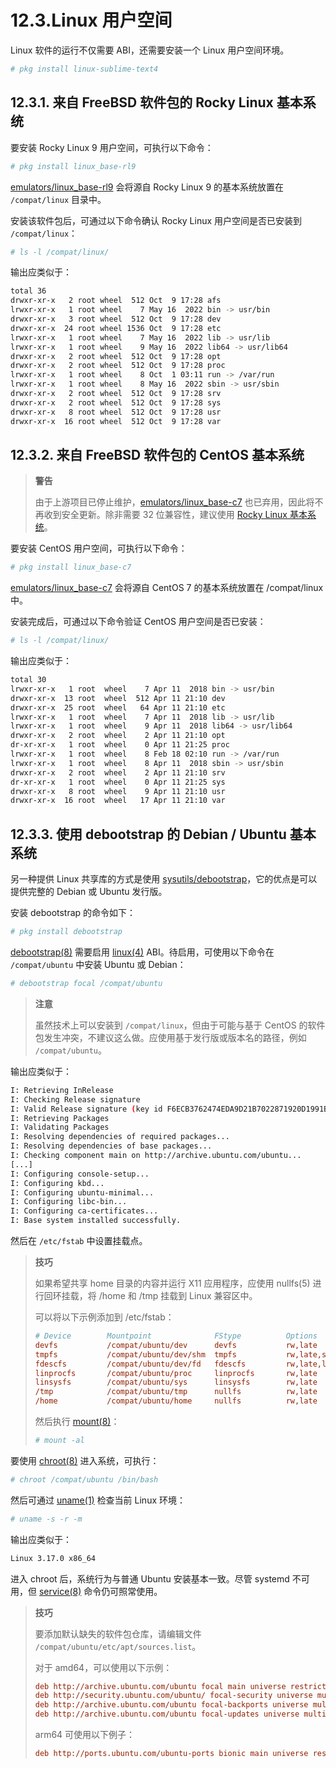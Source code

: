 # 12.3.Linux 用户空间

Linux 软件的运行不仅需要 ABI，还需要安装一个 Linux 用户空间环境。

```sh
# pkg install linux-sublime-text4
```

## 12.3.1. 来自 FreeBSD 软件包的 Rocky Linux 基本系统

要安装 Rocky Linux 9 用户空间，可执行以下命令：

```sh
# pkg install linux_base-rl9
```

[emulators/linux_base-rl9](https://cgit.freebsd.org/ports/tree/emulators/linux_base-rl9/) 会将源自 Rocky Linux 9 的基本系统放置在 `/compat/linux` 目录中。

安装该软件包后，可通过以下命令确认 Rocky Linux 用户空间是否已安装到 `/compat/linux`：

```sh
# ls -l /compat/linux/
```

输出应类似于：

```sh
total 36
drwxr-xr-x   2 root wheel  512 Oct  9 17:28 afs
lrwxr-xr-x   1 root wheel    7 May 16  2022 bin -> usr/bin
drwxr-xr-x   3 root wheel  512 Oct  9 17:28 dev
drwxr-xr-x  24 root wheel 1536 Oct  9 17:28 etc
lrwxr-xr-x   1 root wheel    7 May 16  2022 lib -> usr/lib
lrwxr-xr-x   1 root wheel    9 May 16  2022 lib64 -> usr/lib64
drwxr-xr-x   2 root wheel  512 Oct  9 17:28 opt
drwxr-xr-x   2 root wheel  512 Oct  9 17:28 proc
lrwxr-xr-x   1 root wheel    8 Oct  1 03:11 run -> /var/run
lrwxr-xr-x   1 root wheel    8 May 16  2022 sbin -> usr/sbin
drwxr-xr-x   2 root wheel  512 Oct  9 17:28 srv
drwxr-xr-x   2 root wheel  512 Oct  9 17:28 sys
drwxr-xr-x   8 root wheel  512 Oct  9 17:28 usr
drwxr-xr-x  16 root wheel  512 Oct  9 17:28 var
```

## 12.3.2. 来自 FreeBSD 软件包的 CentOS 基本系统

>**警告**
>
>由于上游项目已停止维护，[emulators/linux_base-c7](https://cgit.freebsd.org/ports/tree/emulators/linux_base-c7/) 也已弃用，因此将不再收到安全更新。除非需要 32 位兼容性，建议使用 [Rocky Linux 基本系统](https://docs.freebsd.org/en/books/handbook/linuxemu/#linuxemu-rockylinux)。

要安装 CentOS 用户空间，可执行以下命令：

```sh
# pkg install linux_base-c7
```

[emulators/linux_base-c7](https://cgit.freebsd.org/ports/tree/emulators/linux_base-c7/) 会将源自 CentOS 7 的基本系统放置在 /compat/linux 中。

安装完成后，可通过以下命令验证 CentOS 用户空间是否已安装：

```sh
# ls -l /compat/linux/
```

输出应类似于：

```sh
total 30
lrwxr-xr-x   1 root  wheel    7 Apr 11  2018 bin -> usr/bin
drwxr-xr-x  13 root  wheel  512 Apr 11 21:10 dev
drwxr-xr-x  25 root  wheel   64 Apr 11 21:10 etc
lrwxr-xr-x   1 root  wheel    7 Apr 11  2018 lib -> usr/lib
lrwxr-xr-x   1 root  wheel    9 Apr 11  2018 lib64 -> usr/lib64
drwxr-xr-x   2 root  wheel    2 Apr 11 21:10 opt
dr-xr-xr-x   1 root  wheel    0 Apr 11 21:25 proc
lrwxr-xr-x   1 root  wheel    8 Feb 18 02:10 run -> /var/run
lrwxr-xr-x   1 root  wheel    8 Apr 11  2018 sbin -> usr/sbin
drwxr-xr-x   2 root  wheel    2 Apr 11 21:10 srv
dr-xr-xr-x   1 root  wheel    0 Apr 11 21:25 sys
drwxr-xr-x   8 root  wheel    9 Apr 11 21:10 usr
drwxr-xr-x  16 root  wheel   17 Apr 11 21:10 var
```

## 12.3.3. 使用 debootstrap 的 Debian / Ubuntu 基本系统

另一种提供 Linux 共享库的方式是使用 [sysutils/debootstrap](https://cgit.freebsd.org/ports/tree/sysutils/debootstrap/)，它的优点是可以提供完整的 Debian 或 Ubuntu 发行版。

安装 debootstrap 的命令如下：

```sh
# pkg install debootstrap
```

[debootstrap(8)](https://man.freebsd.org/cgi/man.cgi?query=debootstrap&sektion=8&format=html) 需要启用 [linux(4)](https://man.freebsd.org/cgi/man.cgi?query=linux&sektion=4&format=html) ABI。待启用，可使用以下命令在 `/compat/ubuntu` 中安装 Ubuntu 或 Debian：

```sh
# debootstrap focal /compat/ubuntu
```

>**注意**
>
>虽然技术上可以安装到 `/compat/linux`，但由于可能与基于 CentOS 的软件包发生冲突，不建议这么做。应使用基于发行版或版本名的路径，例如 `/compat/ubuntu`。

输出应类似于：

```sh
I: Retrieving InRelease
I: Checking Release signature
I: Valid Release signature (key id F6ECB3762474EDA9D21B7022871920D1991BC93C)
I: Retrieving Packages
I: Validating Packages
I: Resolving dependencies of required packages...
I: Resolving dependencies of base packages...
I: Checking component main on http://archive.ubuntu.com/ubuntu...
[...]
I: Configuring console-setup...
I: Configuring kbd...
I: Configuring ubuntu-minimal...
I: Configuring libc-bin...
I: Configuring ca-certificates...
I: Base system installed successfully.
```

然后在 `/etc/fstab` 中设置挂载点。

>**技巧**
>
>如果希望共享 home 目录的内容并运行 X11 应用程序，应使用 nullfs(5) 进行回环挂载，将 /home 和 /tmp 挂载到 Linux 兼容区中。
>
>可以将以下示例添加到 /etc/fstab：
>
>```ini
># Device        Mountpoint              FStype          Options                      Dump    Pass#
>devfs           /compat/ubuntu/dev      devfs           rw,late                      0       0
>tmpfs           /compat/ubuntu/dev/shm  tmpfs           rw,late,size=1g,mode=1777    0       0
>fdescfs         /compat/ubuntu/dev/fd   fdescfs         rw,late,linrdlnk             0       0
>linprocfs       /compat/ubuntu/proc     linprocfs       rw,late                      0       0
>linsysfs        /compat/ubuntu/sys      linsysfs        rw,late                      0       0
>/tmp            /compat/ubuntu/tmp      nullfs          rw,late                      0       0
>/home           /compat/ubuntu/home     nullfs          rw,late                      0       0
>```
>
>然后执行 [mount(8)](https://man.freebsd.org/cgi/man.cgi?query=mount&sektion=8&format=html)：
>
>```sh
># mount -al
>```

要使用 [chroot(8)](https://man.freebsd.org/cgi/man.cgi?query=chroot&sektion=8&format=html) 进入系统，可执行：

```sh
# chroot /compat/ubuntu /bin/bash
```

然后可通过 [uname(1)](https://man.freebsd.org/cgi/man.cgi?query=uname&sektion=1&format=html) 检查当前 Linux 环境：

```sh
# uname -s -r -m
```

输出应类似于：

```sh
Linux 3.17.0 x86_64
```

进入 chroot 后，系统行为与普通 Ubuntu 安装基本一致。尽管 systemd 不可用，但 [service(8)](https://man.freebsd.org/cgi/man.cgi?query=service&sektion=8&format=html) 命令仍可照常使用。

>**技巧**
>
>要添加默认缺失的软件包仓库，请编辑文件 `/compat/ubuntu/etc/apt/sources.list`。
>
>对于 amd64，可以使用以下示例：
>
>```ini
>deb http://archive.ubuntu.com/ubuntu focal main universe restricted multiverse
>deb http://security.ubuntu.com/ubuntu/ focal-security universe multiverse restricted main
>deb http://archive.ubuntu.com/ubuntu focal-backports universe multiverse restricted main
>deb http://archive.ubuntu.com/ubuntu focal-updates universe multiverse restricted main
>```
>
>arm64 可使用以下例子：
>
>```ini
>deb http://ports.ubuntu.com/ubuntu-ports bionic main universe restricted multiverse
>```
